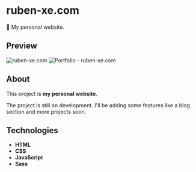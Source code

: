 # ruben-xe.com
📌 My personal website.

## Preview
![ruben-xe.com](https://raw.githubusercontent.com/ruben-xe/ruben-xe.com/master/assets/gifs/index.gif)
![Portfolio - ruben-xe.com](https://raw.githubusercontent.com/ruben-xe/ruben-xe.com/master/assets/gifs/portfolio.gif)

## About
This project is **my personal website**.

The project is still on development. I'll be adding some features like a blog section and more projects soon.

## Technologies
- **HTML**
- **CSS**
- **JavaScript**
- **Sass**
